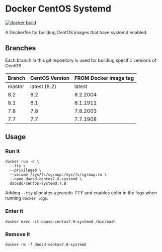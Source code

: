 # Docker CentOS Systemd

[![docker build](https://github.com/daos-do/docker-centos-systemd/workflows/docker%20build/badge.svg?branch=7.8)](https://hub.docker.com/repository/docker/daosdo/centos-systemd)

A Dockerfile for building CentOS images that have systemd enabled.

## Branches

Each branch in this git repository is used for building specific versions
of CentOS.

|Branch |CentOS Version|FROM Docker image tag|
|-------|--------------|---------------------|
|master |latest (8.2)  |latest               |
|8.2    |8.2           |8.2.2004             |
|8.1    |8.1           |8.1.1911             |
|7.8    |7.8           |7.8.2003             |
|7.7    |7.7           |7.7.1908             |

## Usage

### Run it

```
docker run -d \
  --tty \
  --privileged \
  --volume /sys/fs/cgroup:/sys/fs/cgroup:ro \
  --name daosd-centos7.8-systemd \
  daosdo/centos-systemd:7.8
```

Adding `--tty` allocates a pseudo-TTY and enables color in the logs when
running `docker logs`.

### Enter it

```
docker exec -it daosd-centos7.8-systemd /bin/bash
```

### Remove it

```
docker rm -f daosd-centos7.8-systemd
```
